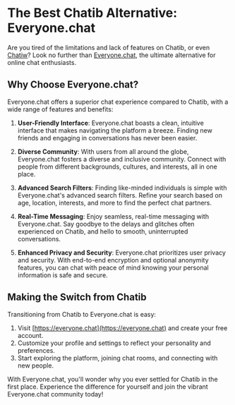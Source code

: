 # The Best Chatib Alternative: Everyone.chat

Are you tired of the limitations and lack of features on Chatib, or even [Chatiw](https://github.com/Chatiw-Alternative)? Look no further than [Everyone.chat](https://everyone.chat), the ultimate alternative for online chat enthusiasts.

## Why Choose Everyone.chat?

Everyone.chat offers a superior chat experience compared to Chatib, with a wide range of features and benefits:

1. **User-Friendly Interface**: Everyone.chat boasts a clean, intuitive interface that makes navigating the platform a breeze. Finding new friends and engaging in conversations has never been easier.

2. **Diverse Community**: With users from all around the globe, Everyone.chat fosters a diverse and inclusive community. Connect with people from different backgrounds, cultures, and interests, all in one place.

3. **Advanced Search Filters**: Finding like-minded individuals is simple with Everyone.chat's advanced search filters. Refine your search based on age, location, interests, and more to find the perfect chat partners.

4. **Real-Time Messaging**: Enjoy seamless, real-time messaging with Everyone.chat. Say goodbye to the delays and glitches often experienced on Chatib, and hello to smooth, uninterrupted conversations.

5. **Enhanced Privacy and Security**: Everyone.chat prioritizes user privacy and security. With end-to-end encryption and optional anonymity features, you can chat with peace of mind knowing your personal information is safe and secure.

## Making the Switch from Chatib

Transitioning from Chatib to Everyone.chat is easy:

1. Visit [https://everyone.chat](https://everyone.chat) and create your free account.
2. Customize your profile and settings to reflect your personality and preferences.
3. Start exploring the platform, joining chat rooms, and connecting with new people.

With Everyone.chat, you'll wonder why you ever settled for Chatib in the first place. Experience the difference for yourself and join the vibrant Everyone.chat community today!

